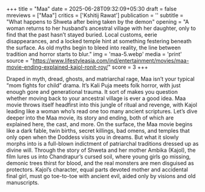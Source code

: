 +++
title = "Maa"
date = 2025-06-28T09:32:09+05:30
draft = false
mreviews = ["Maa"]
critics = ['Kshitij Rawat']
publication = ''
subtitle = "What happens to Shweta after being taken by the demon"
opening = "A woman returns to her husband’s ancestral village with her daughter, only to find that the past hasn’t stayed buried. Local customs, eerie disappearances, and a locked temple hint at something festering beneath the surface. As old myths begin to bleed into reality, the line between tradition and horror starts to blur."
img = 'maa-5.webp'
media = 'print'
source = "https://www.lifestyleasia.com/ind/entertainment/movies/maa-movie-ending-explained-kajol-ronit-roy/"
score = 3
+++

Draped in myth, dread, ghosts, and matriarchal rage, Maa isn’t your typical “mom fights for child” drama. It’s Kali Puja meets folk horror, with just enough gore and generational trauma. It sort of makes you question whether moving back to your ancestral village is ever a good idea. Maa movie throws itself headfirst into this jungle of ritual and revenge, with Kajol leading like a woman who’s read one too many ancient scriptures. Let’s dive deeper into the Maa movie, its story and ending, both of which are explained here, the cast, and more. On the surface, the Maa movie begins like a dark fable, twin births, secret killings, bad omens, and temples that only open when the Doddess visits you in dreams. But what it slowly morphs into is a full-blown indictment of patriarchal traditions dressed up as divine will. Through the story of Shweta and her mother Ambika (Kajol), the film lures us into Chandrapur’s cursed soil, where young girls go missing, demonic trees thirst for blood, and the real monsters are men disguised as protectors. Kajol’s character, equal parts devoted mother and accidental final girl, must go toe-to-toe with ancient evil, aided only by visions and old manuscripts.
